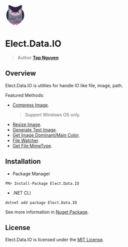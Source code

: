﻿![Logo](../../../Logo.png)
# Elect.Data.IO
> Author [**Top Nguyen**](http://topnguyen.net)

## Overview
Elect.Data.IO is utitlies for handle IO like file, image, path.

Featured Methods:

- [Compress Image](ImageUtils/CompressUtils/ImageCompressor.cs).
  > Support Windows OS only.
- [Resize Image](ImageUtils/ResizeUtils/ImageResizeHelper.cs).
- [Generate Text Image](ImageUtils/ImageHelper.cs).
- [Get Image Dominant/Main Color](ImageUtils/ColorUtils/ImageDominantColorHelper.cs).
- [File Watcher](FileUtils/FileWatcher.cs).
- [Get File MimeType](FileUtils/MimeTypeHelper.cs).

## Installation
- Package Manager
```
PM> Install-Package Elect.Data.IO
```
- .NET CLI
```
dotnet add package Elect.Data.IO
```

See more information in [Nuget Package](https://www.nuget.org/packages/Elect.Data.IO/).

## License
Elect.Data.IO is licensed under the [MIT License](../../../LICENSE).